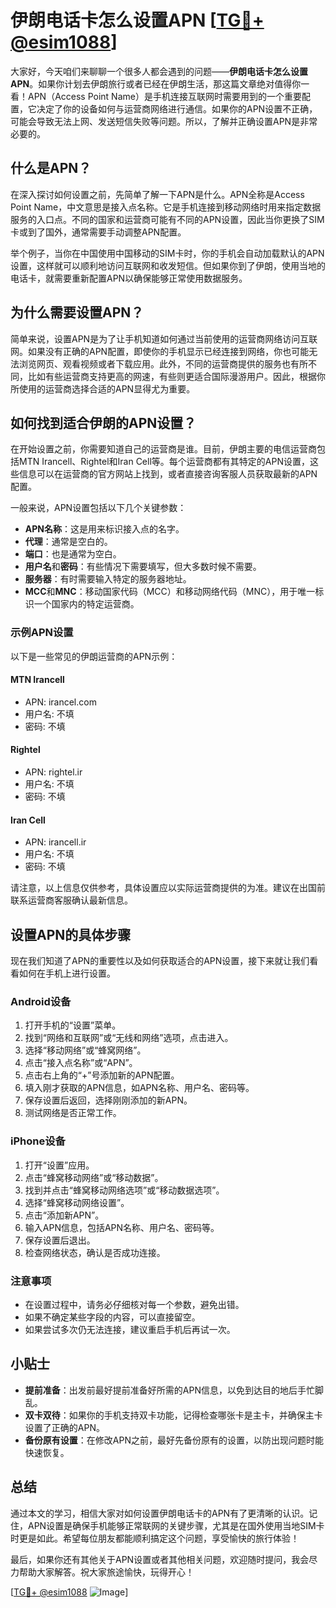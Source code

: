 # 伊朗电话卡怎么设置APN [[TG💪+ @esim1088](https://t.me/s/esim1088)]

大家好，今天咱们来聊聊一个很多人都会遇到的问题——**伊朗电话卡怎么设置APN**。如果你计划去伊朗旅行或者已经在伊朗生活，那这篇文章绝对值得你一看！APN（Access Point Name）是手机连接互联网时需要用到的一个重要配置，它决定了你的设备如何与运营商网络进行通信。如果你的APN设置不正确，可能会导致无法上网、发送短信失败等问题。所以，了解并正确设置APN是非常必要的。

## 什么是APN？

在深入探讨如何设置之前，先简单了解一下APN是什么。APN全称是Access Point Name，中文意思是接入点名称。它是手机连接到移动网络时用来指定数据服务的入口点。不同的国家和运营商可能有不同的APN设置，因此当你更换了SIM卡或到了国外，通常需要手动调整APN配置。

举个例子，当你在中国使用中国移动的SIM卡时，你的手机会自动加载默认的APN设置，这样就可以顺利地访问互联网和收发短信。但如果你到了伊朗，使用当地的电话卡，就需要重新配置APN以确保能够正常使用数据服务。

## 为什么需要设置APN？

简单来说，设置APN是为了让手机知道如何通过当前使用的运营商网络访问互联网。如果没有正确的APN配置，即使你的手机显示已经连接到网络，你也可能无法浏览网页、观看视频或者下载应用。此外，不同的运营商提供的服务也有所不同，比如有些运营商支持更高的网速，有些则更适合国际漫游用户。因此，根据你所使用的运营商选择合适的APN显得尤为重要。

## 如何找到适合伊朗的APN设置？

在开始设置之前，你需要知道自己的运营商是谁。目前，伊朗主要的电信运营商包括MTN Irancell、Rightel和Iran Cell等。每个运营商都有其特定的APN设置，这些信息可以在运营商的官方网站上找到，或者直接咨询客服人员获取最新的APN配置。

一般来说，APN设置包括以下几个关键参数：
- **APN名称**：这是用来标识接入点的名字。
- **代理**：通常是空白的。
- **端口**：也是通常为空白。
- **用户名**和**密码**：有些情况下需要填写，但大多数时候不需要。
- **服务器**：有时需要输入特定的服务器地址。
- **MCC**和**MNC**：移动国家代码（MCC）和移动网络代码（MNC），用于唯一标识一个国家内的特定运营商。

### 示例APN设置

以下是一些常见的伊朗运营商的APN示例：

#### MTN Irancell
- APN: irancel.com
- 用户名: 不填
- 密码: 不填

#### Rightel
- APN: rightel.ir
- 用户名: 不填
- 密码: 不填

#### Iran Cell
- APN: irancell.ir
- 用户名: 不填
- 密码: 不填

请注意，以上信息仅供参考，具体设置应以实际运营商提供的为准。建议在出国前联系运营商客服确认最新信息。

## 设置APN的具体步骤

现在我们知道了APN的重要性以及如何获取适合的APN设置，接下来就让我们看看如何在手机上进行设置。

### Android设备

1. 打开手机的“设置”菜单。
2. 找到“网络和互联网”或“无线和网络”选项，点击进入。
3. 选择“移动网络”或“蜂窝网络”。
4. 点击“接入点名称”或“APN”。
5. 点击右上角的“+”号添加新的APN配置。
6. 填入刚才获取的APN信息，如APN名称、用户名、密码等。
7. 保存设置后返回，选择刚刚添加的新APN。
8. 测试网络是否正常工作。

### iPhone设备

1. 打开“设置”应用。
2. 点击“蜂窝移动网络”或“移动数据”。
3. 找到并点击“蜂窝移动网络选项”或“移动数据选项”。
4. 选择“蜂窝移动网络设置”。
5. 点击“添加新APN”。
6. 输入APN信息，包括APN名称、用户名、密码等。
7. 保存设置后退出。
8. 检查网络状态，确认是否成功连接。

### 注意事项

- 在设置过程中，请务必仔细核对每一个参数，避免出错。
- 如果不确定某些字段的内容，可以直接留空。
- 如果尝试多次仍无法连接，建议重启手机后再试一次。

## 小贴士

- **提前准备**：出发前最好提前准备好所需的APN信息，以免到达目的地后手忙脚乱。
- **双卡双待**：如果你的手机支持双卡功能，记得检查哪张卡是主卡，并确保主卡设置了正确的APN。
- **备份原有设置**：在修改APN之前，最好先备份原有的设置，以防出现问题时能快速恢复。

## 总结

通过本文的学习，相信大家对如何设置伊朗电话卡的APN有了更清晰的认识。记住，APN设置是确保手机能够正常联网的关键步骤，尤其是在国外使用当地SIM卡时更是如此。希望每位朋友都能顺利搞定这个问题，享受愉快的旅行体验！

最后，如果你还有其他关于APN设置或者其他相关问题，欢迎随时提问，我会尽力帮助大家解答。祝大家旅途愉快，玩得开心！

[[TG💪+ @esim1088](https://t.me/s/esim1088) ![Image](https://i.postimg.cc/4NQfJmqS/Snipaste-2025-05-13-00-14-12.png)]